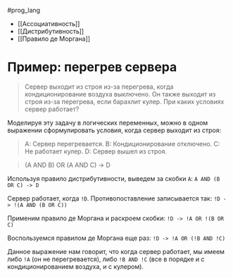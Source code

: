 #prog_lang 

- [[Ассоциативность]]
- [[Дистрибутивность]]
- [[Правило де Моргана]]

# Пример: перегрев сервера

> Сервер выходит из строя из-за перегрева, когда кондиционирование воздуха выключено. Он также выходит из строя из-за перегрева, если барахлит кулер. При каких условиях сервер работает?

Моделируя эту задачу в логических переменных, можно в одном выражении сформулировать
условия, когда сервер выходит из строя:

> A: Сервер перегревается.
> B: Кондиционирование отключено.
> C: Не работает кулер.
> D: Сервер вышел из строя.

> (A AND B) OR (A AND C) -> D

Используя правило дистрибутивности, выведем за скобки `A`:
`A AND (B OR C) -> D`

Сервер работает, когда `!D`. Противопоставление записывается так:
`!D -> !(A AND (B OR C))`

Применим правило де Моргана и раскроем скобки:
`!D -> !A OR !(B OR C)`

Воспользуемся правилом де Моргана еще раз:
`!D -> !A OR (!B AND !C)`

Данное выражение нам говорит, что когда сервер работает, мы имеем либо `!A` (он не
перегревается), либо `!B AND !C` (все в порядке и с кондиционированием воздуха, и с кулером).